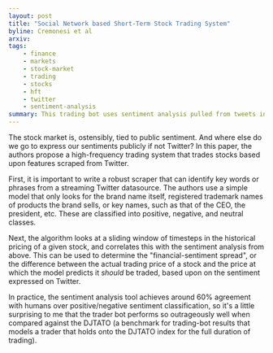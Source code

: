 ```yaml
---
layout: post
title: "Social Network based Short-Term Stock Trading System"
byline: Cremonesi et al
arxiv:
tags:
    - finance
    - markets
    - stock-market
    - trading
    - stocks
    - hft
    - twitter
    - sentiment-analysis
summary: This trading bot uses sentiment analysis pulled from tweets in order to determine which stocks to buy or sell, and when.
---
```


The stock market is, ostensibly, tied to public sentiment. And where else do we go to express our sentiments publicly if not Twitter? In this paper, the authors propose a high-frequency trading system that trades stocks based upon features scraped from Twitter.

First, it is important to write a robust scraper that can identify key words or phrases from a streaming Twitter datasource. The authors use a simple model that only looks for the brand name itself, registered trademark names of products the brand sells, or key names, such as that of the CEO, the president, etc. These are classified into positive, negative, and neutral classes.

Next, the algorithm looks at a sliding window of timesteps in the historical pricing of a given stock, and correlates this with the sentiment analysis from above. This can be used to determine the "financial-sentiment spread", or the difference between the actual trading price of a stock and the price at which the model predicts it _should_ be traded, based upon on the sentiment expressed on Twitter.

In practice, the sentiment analysis tool achieves around 60% agreement with humans over positive/negative sentiment classification, so it's a little surprising to me that the trader bot performs so outrageously well when compared against the DJTATO (a benchmark for trading-bot results that models a trader that holds onto the DJTATO index for the full duration of trading).
